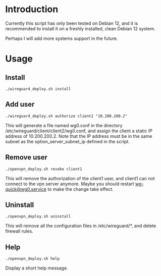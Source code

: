 # Introduction

Currently this script has only been tested on Debian 12, and it is recommended to install it on a freshly installed, clean Debian 12 system. 

Perhaps I will add more systems support in the future.

# Usage

## Install

```
./wireguard_deploy.sh install
```

## Add user

```
./wireguard_deploy.sh authorize client2 "10.200.200.2"
```

This will generate a file named wg0.conf in the directory /etc/wireguard/client/client2/wg0.conf, and assign the client a static IP address of 10.200.200.2. Note that the IP address must be in the same subnet as the option_server_subnet_ip defined in the script.

## Remove user

```
./openvpn_deploy.sh revoke client1
```

This will remove the authorization of the client1 user, and client1 can not connect to the vpn server anymore. Maybe you should restart wg-quick@wg0.service to make the change take effect.

## Uninstall

```
./openvpn_deploy.sh uninstall
```

This will remove all the configuration files in /etc/wireguard/*, and delete firewall rules.

## Help

```
./openvpn_deploy.sh help
```

Display a short help message.
